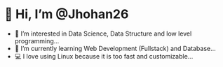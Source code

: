 # 👋 Hi, I’m @Jhohan26
- 👀 I’m interested in Data Science, Data Structure and low level programming...
- 🌱 I’m currently learning Web Development (Fullstack) and Database...
- 💻 I love using Linux because it is too fast and customizable... 

<!---
Jhohan26/Jhohan26 is a ✨ special ✨ repository because its `README.md` (this file) appears on your GitHub profile.
You can click the Preview link to take a look at your changes.
--->
